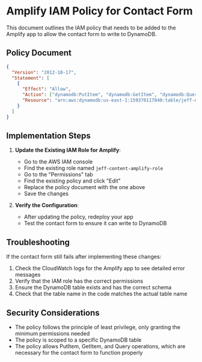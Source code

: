 # Amplify IAM Policy for Contact Form

This document outlines the IAM policy that needs to be added to the Amplify app to allow the contact form to write to DynamoDB.

## Policy Document

```json
{
  "Version": "2012-10-17",
  "Statement": [
    {
      "Effect": "Allow",
      "Action": ["dynamodb:PutItem", "dynamodb:GetItem", "dynamodb:Query"],
      "Resource": "arn:aws:dynamodb:us-east-1:159370117840:table/jeff-dev-contact-forms"
    }
  ]
}
```

## Implementation Steps

1. **Update the Existing IAM Role for Amplify**:

   - Go to the AWS IAM console
   - Find the existing role named `jeff-content-amplify-role`
   - Go to the "Permissions" tab
   - Find the existing policy and click "Edit"
   - Replace the policy document with the one above
   - Save the changes

2. **Verify the Configuration**:
   - After updating the policy, redeploy your app
   - Test the contact form to ensure it can write to DynamoDB

## Troubleshooting

If the contact form still fails after implementing these changes:

1. Check the CloudWatch logs for the Amplify app to see detailed error messages
2. Verify that the IAM role has the correct permissions
3. Ensure the DynamoDB table exists and has the correct schema
4. Check that the table name in the code matches the actual table name

## Security Considerations

- The policy follows the principle of least privilege, only granting the minimum permissions needed
- The policy is scoped to a specific DynamoDB table
- The policy allows PutItem, GetItem, and Query operations, which are necessary for the contact form to function properly
